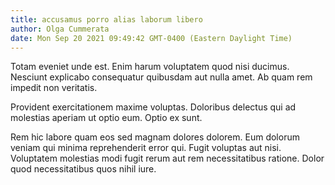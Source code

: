 ```yaml
---
title: accusamus porro alias laborum libero
author: Olga Cummerata
date: Mon Sep 20 2021 09:49:42 GMT-0400 (Eastern Daylight Time)
---
```

Totam eveniet unde est. Enim harum voluptatem quod nisi ducimus. Nesciunt explicabo consequatur quibusdam aut nulla amet. Ab quam rem impedit non veritatis.

 Provident exercitationem maxime voluptas. Doloribus delectus qui ad molestias aperiam ut optio eum. Optio ex sunt.

 Rem hic labore quam eos sed magnam dolores dolorem. Eum dolorum veniam qui minima reprehenderit error qui. Fugit voluptas aut nisi. Voluptatem molestias modi fugit rerum aut rem necessitatibus ratione. Dolor quod necessitatibus quos nihil iure.